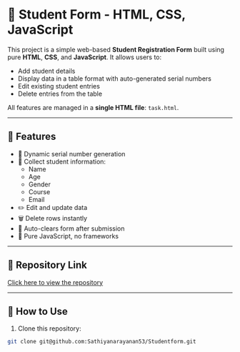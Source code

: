 # 📝 Student Form - HTML, CSS, JavaScript

This project is a simple web-based **Student Registration Form** built using pure **HTML**, **CSS**, and **JavaScript**. It allows users to:

- Add student details
- Display data in a table format with auto-generated serial numbers
- Edit existing student entries
- Delete entries from the table

All features are managed in a **single HTML file**: `task.html`.

---

## 🚀 Features

- 📌 Dynamic serial number generation
- 🧾 Collect student information:
  - Name
  - Age
  - Gender
  - Course
  - Email
- ✏️ Edit and update data
- 🗑️ Delete rows instantly
- 🧼 Auto-clears form after submission
- 🧠 Pure JavaScript, no frameworks

---

## 🔗 Repository Link

<!-- Add your GitHub repository link here -->
[Click here to view the repository](https://sathiyanarayanan53.github.io/Studentform/task.html)

---

## 🧪 How to Use

1. Clone this repository:

```bash
git clone git@github.com:Sathiyanarayanan53/Studentform.git
